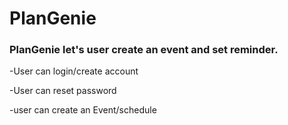 # PlanGenie

### PlanGenie let's user create an event and set reminder.

-User can login/create account

-User can reset password

-user can create an Event/schedule
